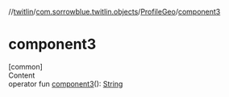 //[twitlin](../../index.md)/[com.sorrowblue.twitlin.objects](../index.md)/[ProfileGeo](index.md)/[component3](component3.md)



# component3  
[common]  
Content  
operator fun [component3](component3.md)(): [String](https://kotlinlang.org/api/latest/jvm/stdlib/kotlin/-string/index.html)  



